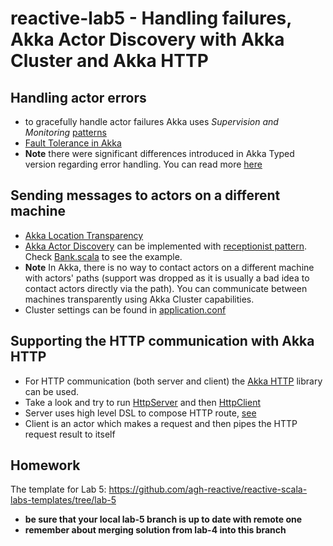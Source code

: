 # reactive-lab5 - Handling failures, Akka Actor Discovery with Akka Cluster and Akka HTTP

## Handling actor errors

* to gracefully handle actor failures Akka uses _Supervision and Monitoring_ [patterns](https://doc.akka.io//docs/akka/current/general/supervision.html) 
* [Fault Tolerance in Akka](https://doc.akka.io//docs/akka/current/typed/fault-tolerance.html)
* **Note** there were significant differences introduced in Akka Typed version regarding error handling. You can read more [here](https://akka.io/blog/article/2019/02/05/typed-supervision)

## Sending messages to actors on a different machine

* [Akka Location Transparency](https://doc.akka.io//docs/akka/current/general/remoting.html#remoting) 
* [Akka Actor Discovery](https://doc.akka.io/docs/akka/current/typed/actor-discovery.html) can be implemented with [receptionist pattern](https://doc.akka.io/docs/akka/current/typed/actor-discovery.html#receptionist). Check [Bank.scala](src/main/scala/reactive5/Bank.scala) to see the example.
* **Note** In Akka, there is no way to contact actors on a different machine with actors' paths (support was dropped as it is usually a bad idea to contact actors directly via the path). You can communicate between machines transparently using Akka Cluster capabilities.
* Cluster settings can be found in [application.conf](src/main/resources/application.conf)

## Supporting the HTTP communication with Akka HTTP

* For HTTP communication (both server and client) the [Akka HTTP](https://doc.akka.io/docs/akka-http/current/index.html?language=scala) library can be used.
* Take a look and try to run [HttpServer](src/main/scala/reactive5/HttpServer.scala) and then [HttpClient](src/main/scala/reactive5/HttpClient.scala)
* Server uses high level DSL to compose HTTP route, [see](https://doc.akka.io/docs/akka-http/current/routing-dsl/index.html?language=scala#minimal-example)
* Client is an actor which makes a request and then pipes the HTTP request result to itself


## Homework

The template for Lab 5: https://github.com/agh-reactive/reactive-scala-labs-templates/tree/lab-5 
* **be sure that your local lab-5 branch is up to date with remote one**
* **remember about merging solution from lab-4 into this branch**